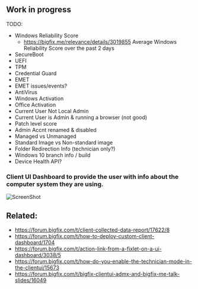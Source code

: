 ## Work in progress

TODO:
- Windows Reliability Score
  - https://bigfix.me/relevance/details/3019855 Average Windows Reliability Score over the past 2 days
- SecureBoot
- UEFI
- TPM
- Credential Guard
- EMET
- EMET issues/events?
- AntiVirus
- Windows Activation
- Office Activation
- Current User Not Local Admin
- Current User is Admin & running a browser (not good)
- Patch level score
- Admin Accnt renamed & disabled
- Managed vs Unmanaged
- Standard Image vs Non-standard image
- Folder Redirection Info (technician only?)
- Windows 10 branch info / build
- Device Health API?

### Client UI Dashboard to provide the user with info about the computer system they are using.

![ScreenShot](http://jgstew.github.io/images/BigFix_ClientUI_Dashboard_Info_WorkInProgress.PNG)

## Related:

- https://forum.bigfix.com/t/client-collected-data-report/17622/8
- https://forum.bigfix.com/t/how-to-deploy-custom-client-dashboard/1704
- https://forum.bigfix.com/t/action-link-from-a-fixlet-on-a-ui-dashboard/3038/5
- https://forum.bigfix.com/t/how-do-you-enable-the-technician-mode-in-the-clientui/15673
- https://forum.bigfix.com/t/bigfix-clientui-admx-and-bigfix-me-talk-slides/16049

